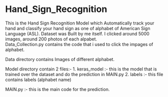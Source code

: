 # Hand_Sign_Recognition

This is the Hand Sign Recognition Model which Automatically track your hand and classify your hand sign as one of  alphabet of American Sign Language (ASL).
Dataset was Built by me itself. I clicked around 5000 images, around 200 photos of each alpabet.  
Data_Collection.py contains the code that i used to click the impages of alphabet.

Data directory contains Images of different alphabet.

Model directory contain 2 files:-
    1. keras_model :- this is the model that is trained over the dataset and do the prediction in MAIN.py
    2. labels :- this file contains labels (alphabet name)
    
MAIN.py :- this is the main code for the prediction.
